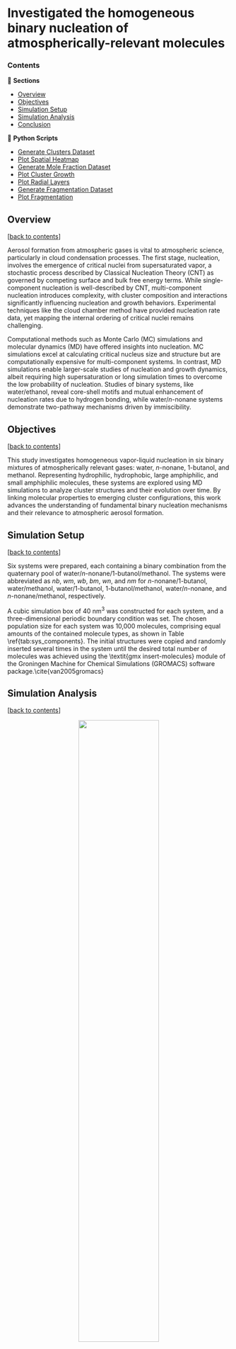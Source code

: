 # Investigated the homogeneous binary nucleation of atmospherically-relevant molecules

### Contents

🔖 **Sections**
- [Overview](#overview)
- [Objectives](#objectives)
- [Simulation Setup](#simulation-setup)
- [Simulation Analysis](#simulation-analysis)
- [Conclusion](#conclusion)

🐍 **Python Scripts**
* [Generate Clusters Dataset](ANALYSIS/0_data_fort-to-panda.ipynb)
* [Plot Spatial Heatmap](ANALYSIS/1_plot_spatial-heatmap.ipynb)
* [Generate Mole Fraction Dataset](ANALYSIS/2_data_mole-fraction.ipynb)
* [Plot Cluster Growth](ANALYSIS/3_plot_growth_mole-fraction_sphericity.ipynb)
* [Plot Radial Layers](ANALYSIS/4_plot_radial-layers.ipynb)
* [Generate Fragmentation Dataset](ANALYSIS/5_data_fragmentation.ipynb)
* [Plot Fragmentation](ANALYSIS/6_plot_fragmentation.ipynb)

## Overview
[[back to contents](#contents)]

Aerosol formation from atmospheric gases is vital to atmospheric science, particularly in cloud condensation processes. The first stage, nucleation, involves the emergence of critical nuclei from supersaturated vapor, a stochastic process described by Classical Nucleation Theory (CNT) as governed by competing surface and bulk free energy terms. While single-component nucleation is well-described by CNT, multi-component nucleation introduces complexity, with cluster composition and interactions significantly influencing nucleation and growth behaviors. Experimental techniques like the cloud chamber method have provided nucleation rate data, yet mapping the internal ordering of critical nuclei remains challenging.

Computational methods such as Monte Carlo (MC) simulations and molecular dynamics (MD) have offered insights into nucleation. MC simulations excel at calculating critical nucleus size and structure but are computationally expensive for multi-component systems. In contrast, MD simulations enable larger-scale studies of nucleation and growth dynamics, albeit requiring high supersaturation or long simulation times to overcome the low probability of nucleation. Studies of binary systems, like water/ethanol, reveal core-shell motifs and mutual enhancement of nucleation rates due to hydrogen bonding, while water/$n$-nonane systems demonstrate two-pathway mechanisms driven by immiscibility.

## Objectives
[[back to contents](#contents)]

This study investigates homogeneous vapor-liquid nucleation in six binary mixtures of atmospherically relevant gases: water, $n$-nonane, 1-butanol, and methanol. Representing hydrophilic, hydrophobic, large amphiphilic, and small amphiphilic molecules, these systems are explored using MD simulations to analyze cluster structures and their evolution over time. By linking molecular properties to emerging cluster configurations, this work advances the understanding of fundamental binary nucleation mechanisms and their relevance to atmospheric aerosol formation.

## Simulation Setup
[[back to contents](#contents)]

Six systems were prepared, each containing a binary combination from the quaternary pool of water/$n$-nonane/1-butanol/methanol. The systems were abbreviated as $nb$, $wm$, $wb$, $bm$, $wn$, and $nm$ for $n$-nonane/1-butanol, water/methanol, water/1-butanol, 1-butanol/methanol, water/$n$-nonane, and $n$-nonane/methanol, respectively.

A cubic simulation box of 40 nm$^3$ was constructed for each system, and a three-dimensional periodic boundary condition was set. The chosen population size for each system was 10,000 molecules, comprising equal amounts of the contained molecule types, as shown in Table \ref{tab:sys_components}. The initial structures were copied and randomly inserted several times in the system until the desired total number of molecules was achieved using the \textit{gmx insert-molecules} module of the Groningen Machine for Chemical Simulations (GROMACS) software package.\cite{van2005gromacs}

## Simulation Analysis
[[back to contents](#contents)]


<p align="center" width="100%">
    <img width="60%" src="https://github.com/user-attachments/assets/9b94f513-e1b1-44ff-906b-110922236185">
</p>

<p align="center" style="font-size: 30%;">
    <strong>Figure 1</strong>. Time evolution of cluster size and sphericity distribution in `wm`. Left: average cluster size vs. time, with error bars as standard deviation and colors indicating sphericity (Φ). The inset shows smaller clusters early in the simulation. Right: boxplots display sphericity distributions for clusters of sizes 10<sup>1</sup> < n ≤ 10<sup>2</sup>, 10<sup>2</sup> < n ≤ 10<sup>3</sup>, and 10<sup>3</sup> < n ≤ 10<sup>4</sup>.
</p>

![fig_mole_fraction_combined_NON_BUT](https://github.com/user-attachments/assets/b93a686f-0b3d-42dd-bd60-d59633b3d0a5)

![fig_heatmap_radial_time_NON_BUT](https://github.com/user-attachments/assets/66d8d02b-cf98-4672-bfad-1b924fd630f2)

![fig_heatmap_radial_time_SOL_BUT](https://github.com/user-attachments/assets/305171f9-b47e-4c40-ba40-a005be41b70e)

![fig_fragmentation_SOL_BUT_mol1](https://github.com/user-attachments/assets/5a647968-a4f3-4400-bb2c-4b0944e1398a)

![fig_fragmentation_SOL_BUT_mol1](https://github.com/user-attachments/assets/1731b2f7-c60a-467f-86f8-0737c0bdd194)

![fig_fragmentation_NON_BUT_mol1](https://github.com/user-attachments/assets/9495b02b-0c17-471e-8396-43bdd4e031e7)

![fig_fragmentation_NON_BUT_mol2](https://github.com/user-attachments/assets/db121cc7-c5aa-4f40-b234-73d6b4714392)



## Conclusion
[[back to contents](#contents)]
